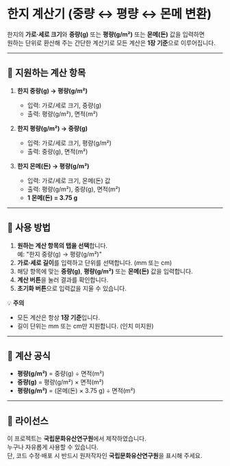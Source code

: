 # 한지 계산기 (중량 ↔ 평량 ↔ 몬메 변환)

한지의 **가로·세로 크기**와 **중량(g)** 또는 **평량(g/m²)** 또는 **몬메(돈)** 값을 입력하면  
원하는 단위로 환산해 주는 간단한 계산기로 모든 계산은 **1장 기준**으로 이루어집니다.

---

## 📌 지원하는 계산 항목
1. **한지 중량(g) → 평량(g/m²)**  
   - 입력: 가로/세로 크기, 중량(g)  
   - 출력: 평량(g/m²), 면적(m²)

2. **한지 평량(g/m²) → 중량(g)**  
   - 입력: 가로/세로 크기, 평량(g/m²)  
   - 출력: 중량(g), 면적(m²)

3. **한지 몬메(돈) → 평량(g/m²)**  
   - 입력: 가로/세로 크기, 몬메(돈) 값  
   - 출력: 평량(g/m²), 중량(g), 면적(m²)  
   - **1 몬메(돈) = 3.75 g**

---

## 📝 사용 방법
1. **원하는 계산 항목의 탭을 선택**합니다.  
   예: "한지 중량(g) → 평량(g/m²)"
2. **가로·세로 길이**를 입력하고 단위를 선택합니다. (mm 또는 cm)
3. 해당 항목에 맞는 **중량(g)**, **평량(g/m²)** 또는 **몬메(돈)** 값을 입력합니다.
4. **계산 버튼**을 눌러 결과를 확인합니다.
5. **초기화 버튼**으로 입력값을 지울 수 있습니다.

💡 **주의**  
- 모든 계산은 항상 **1장 기준**입니다.  
- 길이 단위는 mm 또는 cm만 지원합니다. (인치 미지원)

---

## 📐 계산 공식
- **평량(g/m²)** = 중량(g) ÷ 면적(m²)  
- **중량(g)** = 평량(g/m²) × 면적(m²)  
- **평량(g/m²)** = (몬메(돈) × 3.75 g) ÷ 면적(m²)

---

## 📄 라이선스
이 프로젝트는 **국립문화유산연구원**에서 제작하였습니다.  
누구나 자유롭게 사용할 수 있습니다.  
단, 코드 수정·배포 시 반드시 원저작자인 **국립문화유산연구원**을 표시해 주세요.
